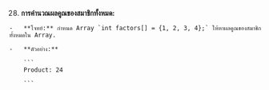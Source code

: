 28.  **การคำนวณผลคูณของสมาชิกทั้งหมด:**
    
    -   **โจทย์:** กำหนด Array `int factors[] = {1, 2, 3, 4};` ให้หาผลคูณของสมาชิกทั้งหมดใน Array.
        
    -   **ตัวอย่าง:**
        
        ```
        Product: 24
        
        ```